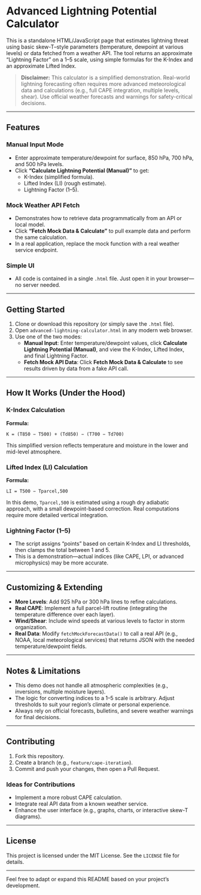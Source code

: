 # Advanced Lightning Potential Calculator

This is a standalone HTML/JavaScript page that estimates lightning threat using basic skew-T–style parameters (temperature, dewpoint at various levels) or data fetched from a weather API. The tool returns an approximate “Lightning Factor” on a 1–5 scale, using simple formulas for the K-Index and an approximate Lifted Index.

> **Disclaimer:** This calculator is a simplified demonstration. Real-world lightning forecasting often requires more advanced meteorological data and calculations (e.g., full CAPE integration, multiple levels, shear). Use official weather forecasts and warnings for safety-critical decisions.

---

## Features

### Manual Input Mode
- Enter approximate temperature/dewpoint for surface, 850 hPa, 700 hPa, and 500 hPa levels.
- Click **“Calculate Lightning Potential (Manual)”** to get:
  - K-Index (simplified formula).
  - Lifted Index (LI) (rough estimate).
  - Lightning Factor (1–5).

### Mock Weather API Fetch
- Demonstrates how to retrieve data programmatically from an API or local model.
- Click **“Fetch Mock Data & Calculate”** to pull example data and perform the same calculation.
- In a real application, replace the mock function with a real weather service endpoint.

### Simple UI
- All code is contained in a single `.html` file. Just open it in your browser—no server needed.

---

## Getting Started

1. Clone or download this repository (or simply save the `.html` file).
2. Open `advanced-lightning-calculator.html` in any modern web browser.
3. Use one of the two modes:
   - **Manual Input**: Enter temperature/dewpoint values, click **Calculate Lightning Potential (Manual)**, and view the K-Index, Lifted Index, and final Lightning Factor.
   - **Fetch Mock API Data**: Click **Fetch Mock Data & Calculate** to see results driven by data from a fake API call.

---

## How It Works (Under the Hood)

### K-Index Calculation
**Formula:**
```
K = (T850 − T500) + (Td850) − (T700 − Td700)
```
This simplified version reflects temperature and moisture in the lower and mid-level atmosphere.

### Lifted Index (LI) Calculation
**Formula:**
```
LI = T500 − Tparcel,500
```
In this demo, `Tparcel,500` is estimated using a rough dry adiabatic approach, with a small dewpoint-based correction. Real computations require more detailed vertical integration.

### Lightning Factor (1–5)
- The script assigns “points” based on certain K-Index and LI thresholds, then clamps the total between 1 and 5.
- This is a demonstration—actual indices (like CAPE, LPI, or advanced microphysics) may be more accurate.

---

## Customizing & Extending

- **More Levels**: Add 925 hPa or 300 hPa lines to refine calculations.
- **Real CAPE**: Implement a full parcel-lift routine (integrating the temperature difference over each layer).
- **Wind/Shear**: Include wind speeds at various levels to factor in storm organization.
- **Real Data**: Modify `fetchMockForecastData()` to call a real API (e.g., NOAA, local meteorological services) that returns JSON with the needed temperature/dewpoint fields.

---

## Notes & Limitations

- This demo does not handle all atmospheric complexities (e.g., inversions, multiple moisture layers).
- The logic for converting indices to a 1–5 scale is arbitrary. Adjust thresholds to suit your region’s climate or personal experience.
- Always rely on official forecasts, bulletins, and severe weather warnings for final decisions.

---

## Contributing

1. Fork this repository.
2. Create a branch (e.g., `feature/cape-iteration`).
3. Commit and push your changes, then open a Pull Request.

### Ideas for Contributions

- Implement a more robust CAPE calculation.
- Integrate real API data from a known weather service.
- Enhance the user interface (e.g., graphs, charts, or interactive skew-T diagrams).

---

## License

This project is licensed under the MIT License. See the `LICENSE` file for details.

---

Feel free to adapt or expand this README based on your project’s development.

